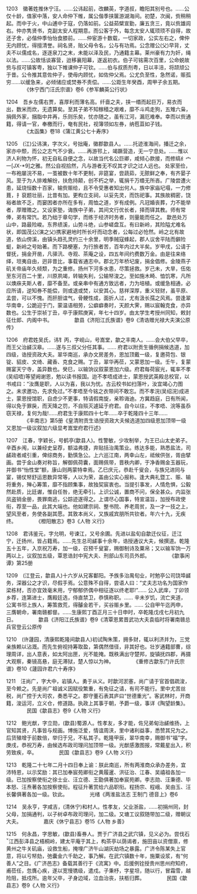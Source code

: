 <!-- { "loadSidebar": true } -->
1203　徽著姓推休宁汪。……公讳起前，改麟英，字道叔，瞻阳其别号也。……公仅十龄，值家中落，安人命仲下帷，属公偕季挟箧游湖海间。初楚，次闽，赀稍稍起。而中于火，中山逋中于寇，仍落如前。公益茹檗宣勤，廉五贪三，竟以赀雄闾右。仲亦隽贤书，克副太安人程期意。而公客于外，每念太安人辄顼顼不自得，故还子舍，必偕仲季怡怡食膝前。……仲宦游十数载，一切家政，公实左右之，俾仲无内顾忧，得擅清誉。祠名贤，贻父母令名，公与有功焉。公念赠公(父)早背，丈夫不以儒成名，逐逐泉刀之末，未能以泽及民，乃通籍主幕。莱州豪有力为奸，绳以法。……公故恬谈寡营，迨移襄阳幕，遂返初衣。伯子可铭需次百里，公命蜕故赀与叔可镇客粤，独以下帷课仲子可钦。……伯与叔质剂粤，日以丰涪，将颉颃公于昔。公令推其意佐仲子，使毋内顾忧，如佐仲父焉。公尤负至性，急然诺，赈孤穷……以缓急来，必倾储应或焚券不责偿。……公距生年癸酉，周甲子余五期。
　　　　《休宁西门汪氏宗谱》卷6《参军麟英公行状》

1204　吾乡左儒右贾，喜厚利而薄名高。纤啬之夫，挟一缗而起巨万，易衣而出，数米而炊，无遗算矣。至其子弟不知稼穑之艰难，靡不斗鸡走狗，五雉六枭，捐佩外家，捆脂中井再，乐则乐矣，忧亦随之，虽有江河，漏厄难奉。幸而以赀通籍，得请一官，奉檄而行，奄有民社，视簿领如左券，纳苞苴如子钱。
　　　　《太函集》卷18《蒲江黄公七十寿序》

1205　(江)公讳演，字次义，号拙庵，徽郡歙县人。……托迹淮海间，播迁之余，家亦中颓，而公之志气不少衰。……再游邗上，竭蹶营造，无一宁息处。……惟以济人利物为怀，初无自私自便之念，以故当代名公巨卿，咸倾心款接，而修缟纟宀一[JX-*9]之雅。然公自视拾然，凡与游者无不叹其才识之过人远也。
处家至俭，一布袍屡浣不易，一茧被数十年不更制，非筵宴，尝蔬茹，无脓鲜之奉，有齐晏子风。至于为人排难解纷，扶危持颠，创不朽之举，辄捐千万缗无所吝。广陵尝遭火患，延烧恒数十百家，输赀赈给，且不令受惠者知出何人。族中家庙圮塌，一力修葺，扌裒题壮丽，比昔有加。更构立支祠，以妥先灵，而饬祀事。其族故稠密，饶裕者故不乏，而窭困者亦所在多有，周恤之道，岁有成例。凡冠婚丧葬，力不能举者，厚赠赡之。又设家塾，诲族中子弟，其间文行优长者，择而铎其教。师有常俸，弟有常饩。若乃绌于章句学，而练于经济时务者，则量能而任之。
歙邑处万山中，路最险峻。东界绩溪，山势斗绝，山参嵯盘互。有曰新岭，其险隘尤难名状，即国茂公(演之父)携家避地时所长吁而动念者，公每过必怆然。岭之北有故道，依山傍溪，由镇头趋孔灵约三十余里，明季贼寇蜂起，郡人议舍平陆而僻险蜓，新岭之号始著。而下路梗塞，为行旅者苦，百年内过大半矣。岁甲戌，公请于督抚，捐金开凿，凡驿汛、寺观、茶庵之设，四五年间约费数万金。由是往来络绎，坦夷自由，迥非昔比，事载省通志中。郡北万年桥圮废，捐金倡修。金陵燕子矶关帝庙年久倾颓，为之重修。扬州下河多水患，尽策拯救。岁己未，大旱，伍佑至东河百二十里，川原夙竭，转输失利，公输帑浚之。至如施木畸、恤饥寒，凡所以燠庥夫斯人者，靡不备至。或亲串中有通方致远者，力为培植。或缓急相通，必应所请，逆知券不能偿，则或退或焚，以安其心。慈祥深厚，重义轻财，虽平原、孟尝，可以不愧。而肝胆谊气，骨鲠性成，面折人过，尤有汲长孺之风焉。尝逢翠华南幸，公跪迎于门，蒙温语相劳，公癖癖奏时，天颜大霁，赐以宸翰克食，亦异数也。公生于崇祯丁丑，卒于康熙庚寅，年七十四岁。由太学生考授州同知，敕封征仕郎、内阁中书。
　　　　歙县《济阳江氏族谱》卷9《清诰赠光禄大夫演公原传》

1206　府君姓吴氏，讳钅丙，字岘山，号嵩堂，歙之丰南人。……会大伯父早卒，而王父治鹾汉皋。……遂与三叔父分任其事。……
府君以附贡生循例捐候选道，加四级，诰授资政大夫。翠华南巡，承办文房差务，恩加顶戴一级，复邀荷包、银锭、貂皮、文绮、藏香、克食之赐。丁丑，翠华再莅，又蒙恩加一级。壬午，复蒙赐宴天宁寺，盖异数也。癸巳，以输饷议叙蒙恩加六级。府君每荷宸光，辄率不孝(吴绍唔)等望阙谢恩，勉以读书报国。迨不孝唔成进士，蒙恩授武英殿总校官，以书戒曰：“汝膺是职，人以为喜，我以为忧。古云校书如扫落叶，汝宜竭心力图之。未求邀功，先求免过。”不孝唔至今铭之衣带间不敢忘。而不孝浣(吴绍浣)成进士，蒙恩授馆职，自虑少不更事，特请假南旋，亲聆诲迪。方冀趋庭，日有所闻，得以免于罪戾，而天降之罚，不自殒灭遽延于府君。自今以往，不孝唔、浣等虽忝窃天禄，复何为哉!……府君生于康熙四十七年……卒于乾隆四十三年……
　　　　《丰南志》第5册《皇清附贡生诰授资政大夫候选道加四级恩加顶带一级又恩加一级议叙加六级显考嵩堂府君行述》

1207　江春，字颖长，号鹤亭(歙县人)。性警敏，少攻制举，为王已山太史弟子。辛酉乡闱，以兼经史呈荐，额溢弗捷，弃贴括治禺策业。练达多能，熟悉盐法，司鹾政者咸引重，俾综商务，勤慎急公。上六巡江南，两幸山左，祗候供张，胥由擘画。尝于金山奏对称旨，解御佩荷囊，面赐佩带，晋秩内卿，于净香赐金玉器玩，并御书“怡性堂”额，康山则两蒙特幸焉。乙巳庆元，恭赴千叟会，与族兄进同与宴，锡仗帑舒运恩数异常等，人以为荣，盖由公实心报称。逢大典礼暨工、赈、输将重务，殚心筹策，靡不指顾集事，故独契宸衷也。当提引事发，人情危惧，公毅然赴质，比廷谳，惟自任咎，绝无牵引。上识公诚，置商不问，保全甚众。内监张凤盗销金册，畏罪南逃，公踪迹遂得之。上谓尽心国事，特宣温旨，加授布政使衔，荐至一品，此其大端也。他如建宗祠、整书院、养老周贫，及一才一技之上，望风至者，务使各副其愿。其敦本尚义，又族戚宾朋所共钦者。年六十九，无疾终。
　　　　《橙阳散志》卷3《人物 义行》

1208　君讳鉴元，字允明，号谏江，又号余圃。先进以盐旬自歙迁仪征，迁江宁，迁扬州，皆占籍焉。……先生总司鹾事十余年，诰授通议大夫，候撰道。乾隆五十五年，入京祝万寿，加一级，召预千叟宴，赐御制诗及粟帛；又以输军饷一万两以上，议叙加五级，覃恩诰封中宪大夫、刑部山东司员外郎。
　　　　《歙事闲谭》第25册

1209　(江登云，歙县人)十六岁从兄客鄱阳。予族多治禺旬业，时勉亭公司饶埠鹾务，深器公之才识，尽假手焉。公意殊不自得，尝语人曰：“丈夫志功名为国家作梁栋材，否亦宜效毫末用，宁郁郁侪偶中相征逐以终老耶!”……
公入武庠，丁卯领乡荐，连第进士，膺殿廷选，侍直禁卫，恭慎称职。……
辛未岁饥，流亡夹道，公寓书邗上族人，筹策救荒，得醵金若干，买谷赈乡里。……
公自甲午迄丙申，三膺朝命，署南赣都督。……生康熙丁酉正月三十日申时，卒乾隆戊戌七月初九日。
　　　　歙县《济阳江氏族谱》卷9《清覃恩累晋武功大夫袁临时将署南赣总兵官登云公原传

1210　(许蘧园，清康熙乾隆间歙县人)初试陶朱策，拥多财，辄以利济并为，三党亲族赖以沾溉。而先生俯视持筹取盈，第偶然借径，非其好也。壮岁通籍部曹，综理周详，出人意表，如太阿出匣，光不能掩。既秩满出守楚邦，旋镇抚四郡，再摄大观察，秦镜高悬，庭无滞狱，楚人惊以为神。
　　　　《重修古歙东门许氏宗谱》卷10《蘧园许君六十寿序》

1211　汪尚广，字大中，岩镇人。勇于从义。时歙河淤塞，尚广请于官首倡疏浚，至今赖之。先是尚广祖诚义因赋役繁重，有免征之请，有司不能行。里中尤苦丝税，尚广控于大司农，奏悉平之。郡守董石表其庐曰“世德重光”。客武林时，开商籍，浚运河，立义仓，修道路。执政上其事于朝，予爵一级，事详《陶望龄集》。
　　　　民国《歙县志》卷9《人物 义行》

1212　鲍光猷，字立勋，(歙县)蜀源人。性孝友，多才能，佐兄弟甸治鹾维扬，上官知其贤，凡事皆与规画。博施泛爱，情谊周浃，里中诸利益事，悉赞其兄为之。后货殖增于前数倍，举归于兄，不私其子。乾隆甲辰，翠华南幸，赐御书“福”字。庚戌，恭祝万寿，由候选布政司理问加顶带一级。光猷感激图报，常戴星出入，积劳致疾，卒。
　　　　民国《歙县志》卷9《人物 义行》

1213　乾隆二十七年二月十四日奉上谕：朕此南巡，所有两淮商众承办差务，宜沛特恩，以示奖励：其已加奉宸苑卿衔之黄履暹、洪征治、江春、吴禧祖各加一级。已加按察使衔之徐士业、汪立德、王勖俱著加奉宸苑卿。李志勋、汪秉德、毕本怒、汪焘著各加按察使衔。程征升著赏给六品职衔。程扬宗、程峨、吴由玉、汪长馨俱著各加一级。钦此。
　　　　光绪《两淮盐法志 王制门 德音上》卷6

1214　吴永亨，字咸吉，(清休宁)和村人。性孝友，父业浙盐，……初捐州同，封父母，加捐通判，以子树卓布政司理问，加二级。又塘工议叙随带加二级，赠朝议大夫。
　　　　嘉庆《休宁县志》卷15《人物 乡善》

1215　何永昌，字思敏，(歙县)畜券人。贾于广济县之武穴镇，见义必为。尝伐石江西彭泽县之梧桐岭，建太平庵于其上，构茶亭以荫谒者，施田亩以资僧禀，修黄州之牛关矶庙，设救生船，掩埋广济午山湖灰劫场之暴露。广济令陈某失上官意，将以亏帑劾，弛囊金六千助之，事乃解。在武穴镇数十年，施粟设浆，有“何善人”之目。《广济邑志》备载其善行于《流寓》中。后援例铨授贵州思州府知府，甫莅任，忽膺心疾，遂以宽慢镌级，遣戍。子秉杼，字星坦，随以行，冒霜雪，越险阻，抵戍所。逾年父卒，孑身边域，泣血治丧，扶柩归葬。
　　　　民国《歙县志》卷9《人物 义行》

